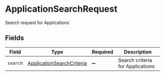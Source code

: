 # ApplicationSearchRequest

Search request for Applications


## Fields

| Field                                                                         | Type                                                                          | Required                                                                      | Description                                                                   |
| ----------------------------------------------------------------------------- | ----------------------------------------------------------------------------- | ----------------------------------------------------------------------------- | ----------------------------------------------------------------------------- |
| `search`                                                                      | [ApplicationSearchCriteria](../../models/shared/applicationsearchcriteria.md) | :heavy_minus_sign:                                                            | Search criteria for Applications                                              |